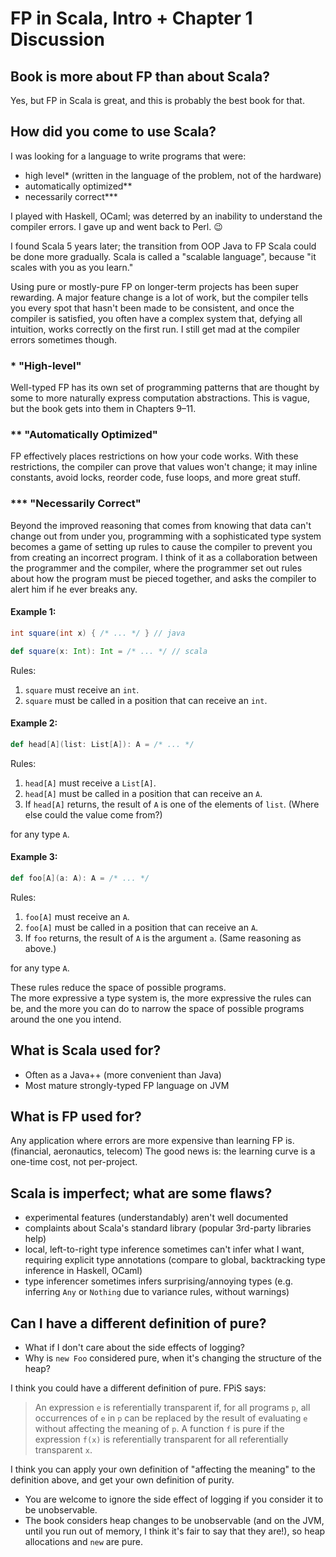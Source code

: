 # FP in Scala, Intro + Chapter 1 Discussion

## Book is more about FP than about Scala?
  Yes, but FP in Scala is great, and this is probably the best book for that.

## How did you come to use Scala?
I was looking for a language to write programs that were:
- high level\* (written in the language of the problem, not of the hardware)
- automatically optimized\*\*
- necessarily correct\*\*\*

I played with Haskell, OCaml; was deterred by an inability to understand the compiler errors.
I gave up and went back to Perl. :wink:

I found Scala 5 years later; the transition from OOP Java to FP Scala could be done more gradually.
Scala is called a "scalable language", because "it scales with you as you learn."  

Using pure or mostly-pure FP on longer-term projects has been super rewarding.  A major feature change is a lot of work, but the compiler tells you every spot that hasn't been made to be consistent, and once the compiler is satisfied, you often have a complex system that, defying all intuition, works correctly on the first run.  I still get mad at the compiler errors sometimes though.

### \* "High-level"
Well-typed FP has its own set of programming patterns that are thought by some to more naturally express computation abstractions.  This is vague, but the book gets into them in Chapters 9–11.

### \*\* "Automatically Optimized"
FP effectively places restrictions on how your code works.  With these restrictions, the compiler can prove 
that values won't change; it may inline constants, avoid locks, reorder code, fuse loops, and more great stuff.

### \*\*\* "Necessarily Correct"
Beyond the improved reasoning that comes from knowing that data can't change out from under you, 
programming with a sophisticated type system becomes a game of setting up rules to cause the
compiler to prevent you from creating an incorrect program.  I think of it as a collaboration between the programmer
and the compiler, where the programmer set out rules about how the program must be pieced together, 
and asks the compiler to alert him if he ever breaks any.

#### Example 1:
```java
int square(int x) { /* ... */ } // java
```
```scala
def square(x: Int): Int = /* ... */ // scala
```
Rules: 

1. `square` must receive an `int`.
2. `square` must be called in a position that can receive an `int`.

#### Example 2:
```scala
def head[A](list: List[A]): A = /* ... */
```
Rules:

1. `head[A]` must receive a `List[A]`.
2. `head[A]` must be called in a position that can receive an `A`.
3. If `head[A]` returns, the result of `A` is one of the elements of `list`. (Where else could the value come from?)

for any type `A`.

#### Example 3:
```scala
def foo[A](a: A): A = /* ... */
```
Rules:

1. `foo[A]` must receive an `A`.
2. `foo[A]` must be called in a position that can receive an `A`.
3. If `foo` returns, the result of `A` is the argument `a`. (Same reasoning as above.)

for any type `A`.

These rules reduce the space of possible programs.  
The more expressive a type system is, the more expressive the rules can be, 
and the more you can do to narrow the space of possible programs around the one you intend.

## What is Scala used for?
- Often as a Java++ (more convenient than Java)
- Most mature strongly-typed FP language on JVM

## What is FP used for?
  Any application where errors are more expensive than learning FP is. (financial, aeronautics, telecom)
  The good news is: the learning curve is a one-time cost, not per-project.

## Scala is imperfect; what are some flaws?
- experimental features (understandably) aren't well documented
- complaints about Scala's standard library (popular 3rd-party libraries help)
- local, left-to-right type inference sometimes can't infer what I want, requiring explicit type annotations (compare to global, backtracking type inference in Haskell, OCaml)
- type inferencer sometimes infers surprising/annoying types (e.g. inferring `Any` or `Nothing` due to variance rules, without warnings)

## Can I have a different definition of pure?
- What if I don't care about the side effects of logging?
- Why is `new Foo` considered pure, when it's changing the structure of the heap?

I think you could have a different definition of pure. FPiS says:
> An expression `e` is referentially transparent if, for all programs `p`, all occurrences of `e` in `p` can be replaced by the result of evaluating `e` without affecting the meaning of `p`. A function `f` is pure if the expression `f(x)` is referentially transparent for all referentially transparent `x`.

I think you can apply your own definition of "affecting the meaning" to the definition above, and get your own definition of purity.

* You are welcome to ignore the side effect of logging if you consider it to be unobservable.
* The book considers heap changes to be unobservable (and on the JVM, until you run out of memory, I think it's fair to say that they are!), so heap allocations and `new` are pure.
